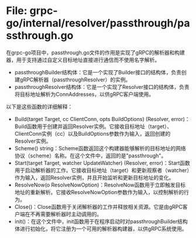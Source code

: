 # File: grpc-go/internal/resolver/passthrough/passthrough.go

在grpc-go项目中，passthrough.go文件的作用是实现了gRPC的解析器和构建器，用于支持通过自定义目标地址直接进行通信而不使用名字解析。

- passthroughBuilder结构体：它是一个实现了Builder接口的结构体，负责创建gRPC解析器（passthroughResolver）的实例。
- passthroughResolver结构体：它是一个实现了Resolver接口的结构体，负责将目标地址解析为ConnAddresses，以供gRPC客户端使用。

以下是这些函数的详细解释：

- Build(target Target, cc ClientConn, opts BuildOptions) (Resolver, error)：Build函数用于创建并返回Resolver实例。它接收目标地址（target）、ClientConn实例（cc）以及BuildOptions参数作为输入，返回创建的Resolver实例。
- Scheme() string：Scheme函数返回这个构建器能够解析的目标地址的网络协议（scheme）名称。在这个文件中，返回的是"passthrough"。
- Start(target Target, watcher UpdateWatcher) (Resolver, error)：Start函数用于启动解析器的工作。它接收目标地址（target）和更新观察者（watcher）作为输入，返回Resolver实例，并且开始监听和更新目标地址的变化。
- ResolveNow(o ResolveNowOption)：ResolveNow函数用于立即触发目标地址的重新解析。它接收ResolveNowOption参数作为输入，以控制解析的行为。
- Close()：Close函数用于关闭解析器的工作并释放相关资源。它是由gRPC客户端在不再需要解析器时主动调用的。
- init()：在这个文件中，init函数用于在程序启动时对passthroughBuilder结构体进行初始化，将它注册为一个可用的解析器构建器，以供gRPC系统使用。

